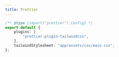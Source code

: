 ```yaml
---
title: Prettier
---
```


```ts [prettier.config.js]
/** @type {import("prettier").Config} */
export default {
	plugins: [
		"prettier-plugin-tailwindcss",
	],
	tailwindStylesheet: "app/assets/css/main.css",
};
```
